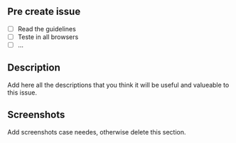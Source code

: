 ## Pre create issue

- [ ] Read the guidelines
- [ ] Teste in all browsers
- [ ] ...

## Description

Add here all the descriptions that you think it will be useful and valueable to this issue.

## Screenshots 

Add screenshots case needes, otherwise delete this section.